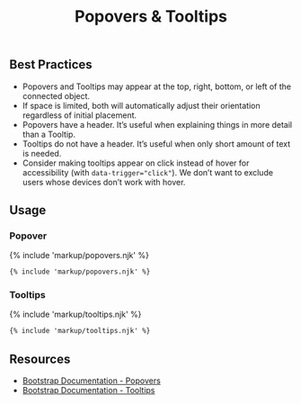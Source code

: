﻿---
title: Popovers & Tooltips
summary: Popovers & Tooltips provide additional context to users about a connected item.
tags: components
layout: guide
eleventyNavigation:
  key: Popovers & Tooltips
  parent: Components
  order: 240
  excerpt: Popovers & Tooltips provide additional context to users about a connected item.
  img: /img/illustrations/illus-popovers-tooltips.svg
---

## Best Practices

- Popovers and Tooltips may appear at the top, right, bottom, or left of the connected object.
- If space is limited, both will automatically adjust their orientation regardless of initial placement.
- Popovers have a header. It’s useful when explaining things in more detail than a Tooltip.
- Tooltips do not have a header. It’s useful when only short amount of text is needed.
- Consider making tooltips appear on click instead of hover for accessibility (with `data-trigger="click"`). We don’t want to exclude users whose devices don’t work with hover.

## Usage

### Popover

{% include 'markup/popovers.njk' %}

``` html
{% include 'markup/popovers.njk' %}
```

### Tooltips

{% include 'markup/tooltips.njk' %}

``` html
{% include 'markup/tooltips.njk' %}
```

## Resources

* <a href="https://getbootstrap.com/docs/4.5/components/popovers/" target="_blank">Bootstrap Documentation - Popovers</a>
* <a href="https://getbootstrap.com/docs/4.5/components/tooltips/" target="_blank">Bootstrap Documentation - Tooltips</a>
